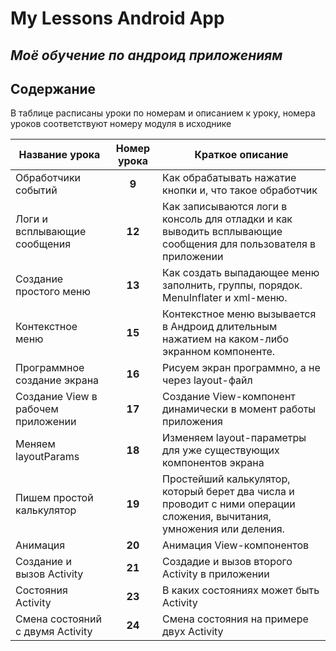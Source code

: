 # My Lessons Android App
## _Моё обучение по андроид приложениям_

## Содержание

В таблице расписаны уроки по номерам и описанием к уроку, номера уроков соответствуют номеру модуля в исходнике

| Название урока                     | Номер урока | Краткое описание                                                                                                       |
|------------------------------------|:-----------:|------------------------------------------------------------------------------------------------------------------------|
| Обработчики событий                |    **9**    | Как обрабатывать нажатие кнопки и, что такое обработчик                                                                |
| Логи и всплывающие сообщения       |   **12**    | Как записываются логи в консоль для отладки и как выводить всплывающие сообщения для пользователя в приложении         |
| Создание простого меню             |   **13**    | Как создать выпадающее меню заполнить, группы, порядок. MenuInflater и xml-меню.                                       |
| Контекстное меню                   |   **15**    | Контекстное меню вызывается в Андроид длительным нажатием на каком-либо экранном компоненте.                           |
| Программное создание экрана        |   **16**    | Рисуем экран программно, а не через layout-файл                                                                        |
| Создание View в рабочем приложении |   **17**    | Создание View-компонент динамически в момент работы приложения                                                         |
| Меняем layoutParams                |   **18**    | Изменяем layout-параметры для уже существующих компонентов экрана                                                      |
| Пишем простой калькулятор          |   **19**    | Простейший калькулятор, который берет два числа и проводит с ними операции сложения, вычитания, умножения или деления. |
| Анимация                           |   **20**    | Анимация View-компонентов                                                                                              |
| Создание и вызов Activity          |   **21**    | Создадие и вызов второго Activity в приложении                                                                         |
| Состояния Activity                 |   **23**    | В каких состояниях может быть Activity                                                                                 |
| Смена состояний с двумя Activity   |   **24**    | Смена состояния на примере двух Activity                                                                               |